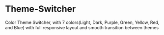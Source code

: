 # Theme-Switcher
Color Theme Switcher, with 7 colors(Light, Dark, Purple, Green, Yellow, Red, and Blue) with full responsive layout and smooth transition between themes
